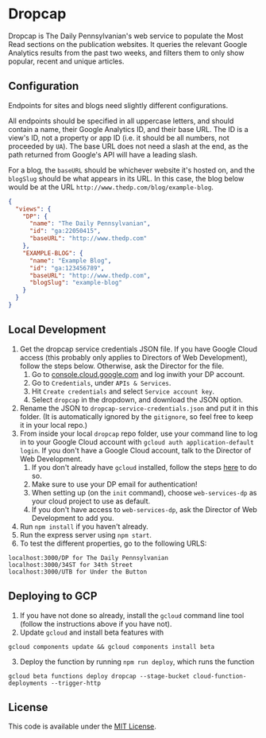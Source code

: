 # Dropcap

Dropcap is The Daily Pennsylvanian's web service to populate the Most Read sections on the publication websites. It queries the relevant Google Analytics results from the past two weeks, and filters them to only show popular, recent and unique articles.

## Configuration

Endpoints for sites and blogs need slightly different configurations.

All endpoints should be specified in all uppercase letters, and should contain a name, their Google Analytics ID, and their base URL. The ID is a view's ID, not a property or app ID (i.e. it should be all numbers, not proceeded by `UA`). The base URL does not need a slash at the end, as the path returned from Google's API will have a leading slash.

For a blog, the `baseURL` should be whichever website it's hosted on, and the `blogSlug` should be what appears in its URL. In this case, the blog below would be at the URL `http://www.thedp.com/blog/example-blog`.

```json
{
  "views": {
    "DP": {
      "name": "The Daily Pennsylvanian",
      "id": "ga:22050415",
      "baseURL": "http://www.thedp.com"
    },
    "EXAMPLE-BLOG": {
      "name": "Example Blog",
      "id": "ga:123456789",
      "baseURL": "http://www.thedp.com",
      "blogSlug": "example-blog"
    }
  }
}
```

## Local Development

1. Get the dropcap service credentials JSON file. If you have Google Cloud access (this probably only applies to Directors of Web Development), follow the steps below. Otherwise, ask the Director for the file.
    1. Go to [console.cloud.google.com](console.cloud.google.com) and log inwith your DP account.
    2. Go to `Credentials`, under `APIs & Services`.
    3. Hit `Create credentials` and select `Service account key`.
    4. Select `dropcap` in the dropdown, and download the JSON option.
2. Rename the JSON to `dropcap-service-credentials.json` and put it in this folder. (It is automatically ignored by the `gitignore`, so feel free to keep it in your local repo.)
3. From inside your local `dropcap` repo folder, use your command line to log in to your Google Cloud account with `gcloud auth application-default login`. If you don't have a Google Cloud account, talk to the Director of Web Development.
    1. If you don't already have `gcloud` installed, follow the steps [here](https://cloud.google.com/sdk/docs/) to do so.
    2. Make sure to use your DP email for authentication!
    3. When setting up (on the `init` command), choose `web-services-dp` as your cloud project to use as default.
    4. If you don't have access to `web-services-dp`, ask the Director of Web Development to add you.
4. Run `npm install` if you haven't already.
5. Run the express server using `npm start`.
6. To test the different properties, go to the following URLS:
```
localhost:3000/DP for The Daily Pennsylvanian
localhost:3000/34ST for 34th Street
localhost:3000/UTB for Under the Button
```

## Deploying to GCP

1. If you have not done so already, install the `gcloud` command line tool (follow the instructions above if you have not).
2. Update `gcloud` and install beta features with
```
gcloud components update && gcloud components install beta
```
3. Deploy the function by running `npm run deploy`, which runs the function
```
gcloud beta functions deploy dropcap --stage-bucket cloud-function-deployments --trigger-http
```

## License

This code is available under the [MIT License](LICENSE.md).
